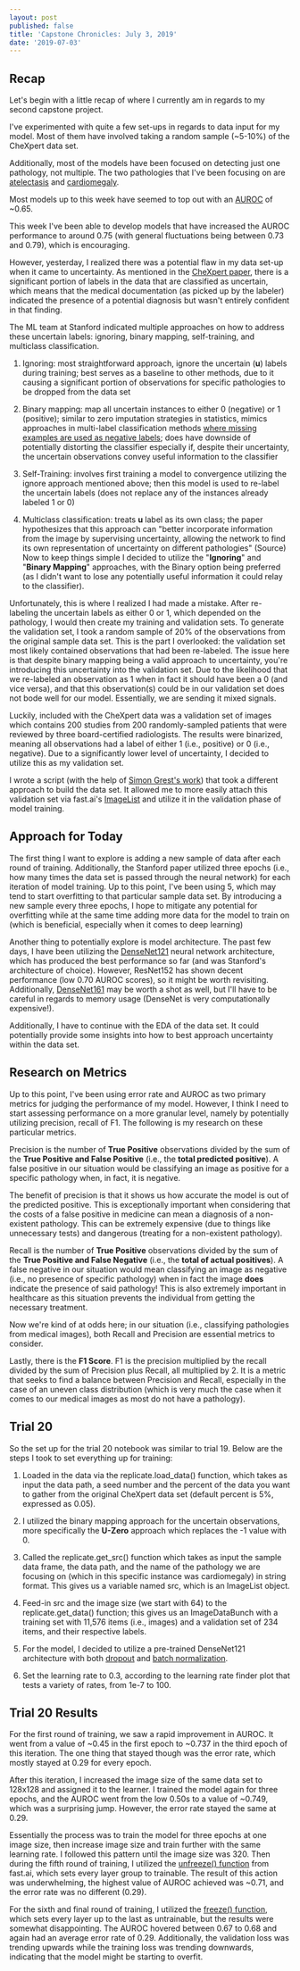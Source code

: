 ```yaml
---
layout: post
published: false
title: 'Capstone Chronicles: July 3, 2019'
date: '2019-07-03'
---
```

## Recap 

Let's begin with a little recap of where I currently am in regards to my second capstone project.

I've experimented with quite a few set-ups in regards to data input for my model. Most of them have involved taking a random sample (~5-10%) of the CheXpert data set.

Additionally, most of the models have been focused on detecting just one pathology, not multiple. The two pathologies that I've been focusing on are [atelectasis](https://my.clevelandclinic.org/health/diseases/17699-atelectasis) and [cardiomegaly](https://en.wikipedia.org/wiki/Cardiomegaly).

Most models up to this week have seemed to top out with an [AUROC](https://developers.google.com/machine-learning/crash-course/classification/roc-and-auc) of ~0.65.

This week I've been able to develop models that have increased the AUROC performance to around 0.75 (with general fluctuations being between 0.73 and 0.79), which is encouraging.

However, yesterday, I realized there was a potential flaw in my data set-up when it came to uncertainty. As mentioned in the [CheXpert paper](https://arxiv.org/abs/1901.07031), there is a significant portion of labels in the data that are classified as uncertain, which means that the medical documentation (as picked up by the labeler) indicated the presence of a potential diagnosis but wasn't entirely confident in that finding.

The ML team at Stanford indicated multiple approaches on how to address these uncertain labels: ignoring, binary mapping, self-training, and multiclass classification.

1. Ignoring: most straightforward approach, ignore the uncertain (__u__) labels during training; best serves as a baseline to other methods, due to it causing a significant portion of observations for specific pathologies to be dropped from the data set

2. Binary mapping: map all uncertain instances to either 0 (negative) or 1 (positive); similar to zero imputation strategies in statistics, mimics approaches in multi-label classification methods [where missing examples are used as negative labels](https://www.hindawi.com/journals/cmmm/2014/781807/abs/); does have downside of potentially distorting the classifier especially if, despite their uncertainty, the uncertain observations convey useful information to the classifier

3. Self-Training: involves first training a model to convergence utilizing the ignore approach mentioned above; then this model is used to re-label the uncertain labels (does not replace any of the instances already labeled 1 or 0)

4. Multiclass classification: treats __u__ label as its own class; the paper hypothesizes that this approach can "better incorporate information from the image by supervising uncertainty, allowing the network to find its own representation of uncertainty on different pathologies" (Source)
Now to keep things simple I decided to utilize the "__Ignoring__" and "__Binary Mapping__" approaches, with the Binary option being preferred (as I didn't want to lose any potentially useful information it could relay to the classifier).

Unfortunately, this is where I realized I had made a mistake. After re-labeling the uncertain labels as either 0 or 1, which depended on the pathology, I would then create my training and validation sets. To generate the validation set, I took a random sample of 20% of the observations from the original sample data set. This is the part I overlooked: the validation set most likely contained observations that had been re-labeled. The issue here is that despite binary mapping being a valid approach to uncertainty, you're introducing this uncertainty into the validation set. Due to the likelihood that we re-labeled an observation as 1 when in fact it should have been a 0 (and vice versa), and that this observation(s) could be in our validation set does not bode well for our model. Essentially, we are sending it mixed signals.

Luckily, included with the CheXpert data was a validation set of images which contains 200 studies from 200 randomly-sampled patients that were reviewed by three board-certified radiologists. The results were binarized, meaning all observations had a label of either 1 (i.e., positive) or 0 (i.e., negative). Due to a significantly lower level of uncertainty, I decided to utilize this as my validation set.

I wrote a script (with the help of [Simon Grest's work](https://github.com/simongrest/chexpert-entries/blob/master/replicating_chexpert.ipynb)) that took a different approach to build the data set. It allowed me to more easily attach this validation set via fast.ai's [ImageList](https://docs.fast.ai/vision.data.html#ImageList) and utilize it in the validation phase of model training.

## Approach for Today

The first thing I want to explore is adding a new sample of data after each round of training. Additionally, the Stanford paper utilized three epochs (i.e., how many times the data set is passed through the neural network) for each iteration of model training. Up to this point, I've been using 5, which may tend to start overfitting to that particular sample data set. By introducing a new sample every three epochs, I hope to mitigate any potential for overfitting while at the same time adding more data for the model to train on (which is beneficial, especially when it comes to deep learning)

Another thing to potentially explore is model architecture. The past few days, I have been utilizing the [DenseNet121](https://www.kaggle.com/pytorch/densenet121) neural network architecture, which has produced the best performance so far (and was Stanford's architecture of choice). However, ResNet152 has shown decent performance (low 0.70 AUROC scores), so it might be worth revisiting. Additionally, [DenseNet161](https://www.kaggle.com/pytorch/densenet161) may be worth a shot as well, but I'll have to be careful in regards to memory usage (DenseNet is very computationally expensive!).

Additionally, I have to continue with the EDA of the data set. It could potentially provide some insights into how to best approach uncertainty within the data set.


## Research on Metrics

Up to this point, I've been using error rate and AUROC as two primary metrics for judging the performance of my model. However, I think I need to start assessing performance on a more granular level, namely by potentially utilizing precision, recall of F1. The following is my research on these particular metrics.

Precision is the number of __True Positive__ observations divided by the sum of the __True Positive and False Positive__ (i.e., the __total predicted positive__). A false positive in our situation would be classifying an image as positive for a specific pathology when, in fact, it is negative.

The benefit of precision is that it shows us how accurate the model is out of the predicted positive. This is exceptionally important when considering that the costs of a false positive in medicine can mean a diagnosis of a non-existent pathology. This can be extremely expensive (due to things like unnecessary tests) and dangerous (treating for a non-existent pathology).

Recall is the number of __True Positive__ observations divided by the sum of the __True Positive and False Negative__ (i.e., the __total of actual positives__). A false negative in our situation would mean classifying an image as negative (i.e., no presence of specific pathology) when in fact the image **does** indicate the presence of said pathology! This is also extremely important in healthcare as this situation prevents the individual from getting the necessary treatment.

Now we're kind of at odds here; in our situation (i.e., classifying pathologies from medical images), both Recall and Precision are essential metrics to consider.

Lastly, there is the __F1 Score__. F1 is the precision multiplied by the recall divided by the sum of Precision plus Recall, all multiplied by 2. It is a metric that seeks to find a balance between Precision and Recall, especially in the case of an uneven class distribution (which is very much the case when it comes to our medical images as most do not have a pathology).


## Trial 20

So the set up for the trial 20 notebook was similar to trial 19. Below are the steps I took to set everything up for training:

1. Loaded in the data via the replicate.load_data() function, which takes as input the data path, a seed number and the percent of the data you want to gather from the original CheXpert data set (default percent is 5%, expressed as 0.05).

2. I utilized the binary mapping approach for the uncertain observations, more specifically the __U-Zero__ approach which replaces the -1 value with 0.

3. Called the replicate.get_src() function which takes as input the sample data frame, the data path, and the name of the pathology we are focusing on (which in this specific instance was cardiomegaly) in string format. This gives us a variable named src, which is an ImageList object.

4. Feed-in src and the image size (we start with 64) to the replicate.get_data() function; this gives us an ImageDataBunch with a training set with 11,576 items (i.e., images) and a validation set of 234 items, and their respective labels.

5. For the model, I decided to utilize a pre-trained DenseNet121 architecture with both [dropout](http://wiki.fast.ai/index.php/Lesson_3_Notes#Dropout) and [batch normalization](http://wiki.fast.ai/index.php/Lesson_3_Notes#Batch_Normalization).

6. Set the learning rate to 0.3, according to the learning rate finder plot that tests a variety of rates, from 1e-7 to 100.


## Trial 20 Results

For the first round of training, we saw a rapid improvement in AUROC. It went from a value of ~0.45 in the first epoch to ~0.737 in the third epoch of this iteration. The one thing that stayed though was the error rate, which mostly stayed at 0.29 for every epoch.

After this iteration, I increased the image size of the same data set to 128x128 and assigned it to the learner. I trained the model again for three epochs, and the AUROC went from the low 0.50s to a value of ~0.749, which was a surprising jump. However, the error rate stayed the same at 0.29.

Essentially the process was to train the model for three epochs at one image size, then increase image size and train further with the same learning rate. I followed this pattern until the image size was 320. Then during the fifth round of training, I utilized the [unfreeze() function](https://docs.fast.ai/basic_train.html#Learner.unfreeze) from fast.ai, which sets every layer group to trainable. The result of this action was underwhelming, the highest value of AUROC achieved was ~0.71, and the error rate was no different (0.29).

For the sixth and final round of training, I utilized the [freeze() function](https://docs.fast.ai/basic_train.html#Learner.freeze), which sets every layer up to the last as untrainable, but the results were somewhat disappointing. The AUROC hovered between 0.67 to 0.68 and again had an average error rate of 0.29. Additionally, the validation loss was trending upwards while the training loss was trending downwards, indicating that the model might be starting to overfit.